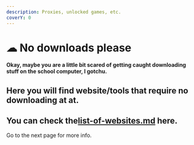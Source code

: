 ```yaml
---
description: Proxies, unlocked games, etc.
coverY: 0
---
```


# ☁ No downloads please

#### Okay, maybe you are a little bit scared of getting caught downloading stuff on the school computer, I gotchu.

## Here you will find website/tools that require no downloading at at.

## You can check the[list-of-websites.md](list-of-websites.md "mention") here.

Go to the next page for more info.
